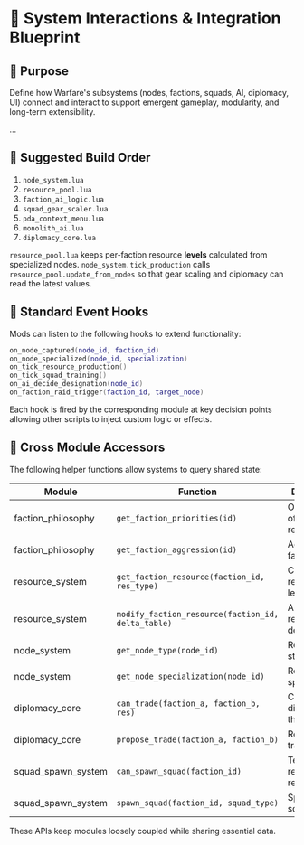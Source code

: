# 📡 System Interactions & Integration Blueprint

## 🎯 Purpose

Define how Warfare's subsystems (nodes, factions, squads, AI, diplomacy, UI) connect and interact to support emergent gameplay, modularity, and long-term extensibility.

...

## 🧩 Suggested Build Order

1. `node_system.lua`
2. `resource_pool.lua`
3. `faction_ai_logic.lua`
4. `squad_gear_scaler.lua`
5. `pda_context_menu.lua`
6. `monolith_ai.lua`
7. `diplomacy_core.lua`

`resource_pool.lua` keeps per-faction resource **levels** calculated from
specialized nodes. `node_system.tick_production` calls `resource_pool.update_from_nodes`
so that gear scaling and diplomacy can read the latest values.

## 🔌 Standard Event Hooks

Mods can listen to the following hooks to extend functionality:

```lua
on_node_captured(node_id, faction_id)
on_node_specialized(node_id, specialization)
on_tick_resource_production()
on_tick_squad_training()
on_ai_decide_designation(node_id)
on_faction_raid_trigger(faction_id, target_node)
```

Each hook is fired by the corresponding module at key decision points allowing
other scripts to inject custom logic or effects.


## 🔗 Cross Module Accessors

The following helper functions allow systems to query shared state:

| Module | Function | Description |
|-------|----------|-------------|
| faction_philosophy | `get_faction_priorities(id)` | Ordered list of desired resources |
| faction_philosophy | `get_faction_aggression(id)` | Aggression factor 0-1 |
| resource_system | `get_faction_resource(faction_id, res_type)` | Current resource level |
| resource_system | `modify_faction_resource(faction_id, delta_table)` | Apply resource deltas |
| node_system | `get_node_type(node_id)` | Returns node state |
| node_system | `get_node_specialization(node_id)` | Returns specialization |
| diplomacy_core | `can_trade(faction_a, faction_b, res)` | Checks diplomacy threshold |
| diplomacy_core | `propose_trade(faction_a, faction_b)` | Records a trade offer |
| squad_spawn_system | `can_spawn_squad(faction_id)` | Tests resource requirements |
| squad_spawn_system | `spawn_squad(faction_id, squad_type)` | Spawns a squad table |

These APIs keep modules loosely coupled while sharing essential data.
